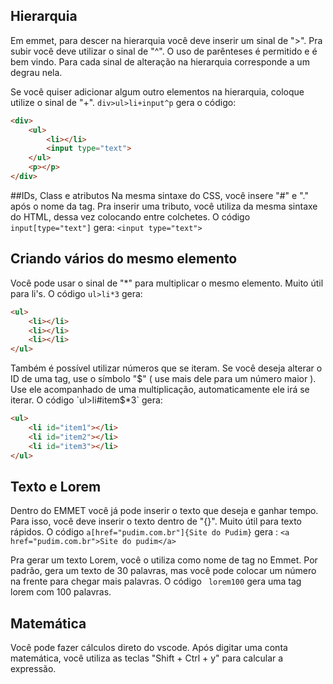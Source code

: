 ## Hierarquia

Em emmet, para descer na hierarquia você deve inserir um sinal de ">". Pra subir você deve utilizar o sinal de "^". O uso de parênteses é permitido e é bem vindo. Para cada sinal de alteração na hierarquia corresponde a um degrau nela.

Se você quiser adicionar algum outro elementos na hierarquia, coloque utilize o sinal de "+". ` div>ul>li+input^p ` gera o código:

```html
<div>
    <ul>
        <li></li>
        <input type="text">
    </ul>
    <p></p>
</div>
```
##IDs, Class e atributos
Na mesma sintaxe do CSS, você insere "#" e "." após o nome da tag. Pra inserir uma tributo, você utiliza da mesma sintaxe do HTML, dessa vez colocando entre colchetes. O código `input[type="text"]` gera: `<input type="text">`

## Criando vários do mesmo elemento

Você pode usar o sinal de "*" para multiplicar o mesmo elemento. Muito útil para li's. O código ` ul>li*3 ` gera:

```html
<ul>
    <li></li>
    <li></li>
    <li></li>
</ul>
```

Também é possível utilizar números que se iteram. Se você deseja alterar o ID de uma tag, use o símbolo "$" ( use mais dele para um número maior ). Use ele acompanhado de uma multiplicação, automaticamente ele irá se iterar. O código `ul>li#item$*3` gera:

```html
<ul>
    <li id="item1"></li>
    <li id="item2"></li>
    <li id="item3"></li>
</ul>

```

## Texto e Lorem

Dentro do EMMET você já pode inserir o texto que deseja e ganhar tempo. Para isso, você deve inserir o texto dentro de "{}". Muito útil para texto rápidos. O código `a[href="pudim.com.br"]{Site do Pudim}` gera : `<a href="pudim.com.br">Site do pudim</a>`

Pra gerar um texto Lorem, você o utiliza como nome de tag no Emmet. Por padrão, gera um texto de 30 palavras, mas você pode colocar um número na frente para chegar mais palavras. O código ` lorem100` gera uma tag lorem com 100 palavras.

## Matemática

Você pode fazer cálculos direto do vscode. Após digitar uma conta matemática, você utiliza as teclas "Shift + Ctrl + y" para calcular a expressão.